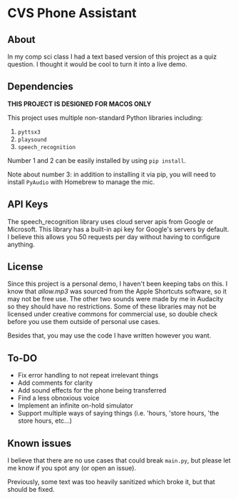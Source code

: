 # CVS Phone Assistant

## About
In my comp sci class I had a text based version of this project as a quiz question. I thought it would be cool to turn it into a live demo.

## Dependencies

**THIS PROJECT IS DESIGNED FOR MACOS ONLY**

This project uses multiple non-standard Python libraries including:

1. `pyttsx3`
2. `playsound`
3. `speech_recognition`

Number 1 and 2 can be easily installed by using `pip install`.

Note about number 3: in addition to installing it via pip, you will need to install `PyAudio` with Homebrew to manage the mic.

## API Keys
The speech_recognition library uses cloud server apis from Google or Microsoft. This library has a built-in api key for Google's servers by default. I believe this allows you 50 requests per day without having to configure anything.

## License
Since this project is a personal demo, I haven't been keeping tabs on this. I know that *allow.mp3* was sourced from the Apple Shortcuts software, so it may not be free use. The other two sounds were made by me in Audacity so they should have no restrictions. Some of these libraries may not be licensed under creative commons for commercial use, so double check before you use them outside of personal use cases.

Besides that, you may use the code I have written however you want.

## To-DO
- Fix error handling to not repeat irrelevant things
- Add comments for clarity
- Add sound effects for the phone being transferred
- Find a less obnoxious voice
- Implement an infinite on-hold simulator
- Support multiple ways of saying things (i.e. 'hours, 'store hours, 'the store hours, etc...)

## Known issues
I believe that there are no use cases that could break `main.py`, but please let me know if you spot any (or open an issue).

Previously, some text was too heavily sanitized which broke it, but that should be fixed.